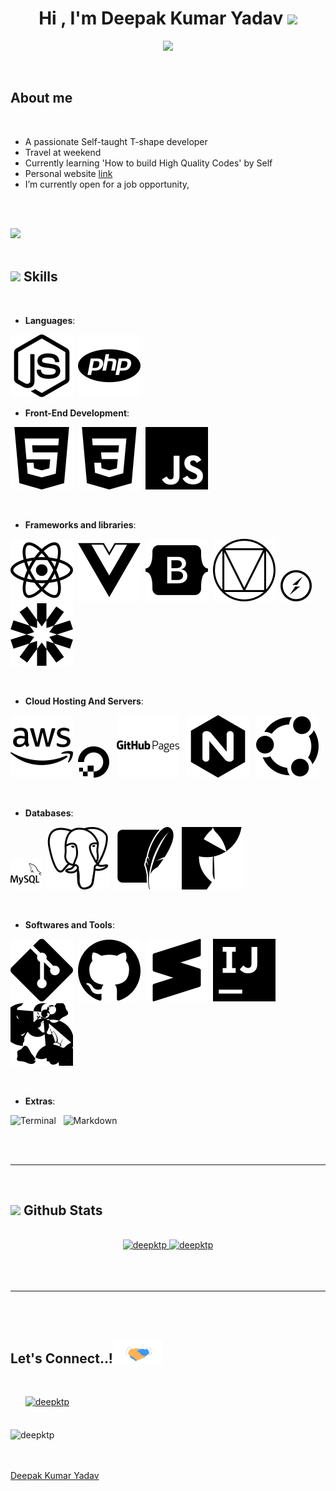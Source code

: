<h1 align="center"><b>Hi , I'm Deepak Kumar Yadav </b><img src="https://media.giphy.com/media/hvRJCLFzcasrR4ia7z/giphy.gif" width="35"></h1>

<p align="center">
  <a href="https://github.com/DenverCoder1/readme-typing-svg"><img src="https://readme-typing-svg.herokuapp.com?font=Time+New+Roman&color=cyan&size=25&center=true&vCenter=true&width=600&height=100&lines=Hello+There;++;Self-taught+T-Shape+Developer,;Computer+Science+Student,;Tech+Enthusiast,;Love+to+learn+new+stuffs..<3"></a>
</p>

<br>

## About me

<br>

* A passionate Self-taught T-shape developer
* Travel at weekend
* Currently learning 'How to build High Quality Codes' by Self
* Personal website [link](https://booksmotion.com)
* I’m currently open for a job opportunity,

<br><br>

<img src="https://user-images.githubusercontent.com/73097560/115834477-dbab4500-a447-11eb-908a-139a6edaec5c.gif"><br><br>

## <img src="https://media2.giphy.com/media/QssGEmpkyEOhBCb7e1/giphy.gif?cid=ecf05e47a0n3gi1bfqntqmob8g9aid1oyj2wr3ds3mg700bl&rid=giphy.gif" width ="25"><b> Skills</b>

<br>

<p align="center">

* **Languages**:

![JAVASCRIPT](github/icons/nodedotjs.svg)&nbsp;
![PHP](github/icons/php.svg)&nbsp;

* **Front-End Development**:

![HTML](github/icons/html5.svg)&nbsp;
![CSS](github/icons/css3.svg)&nbsp;
![JAVASCRIPT](github/icons/javascript.svg)&nbsp;

<br>

* **Frameworks and libraries**:

![React](github/icons/react.svg)&nbsp;
![Vue](github/icons/vuedotjs.svg)&nbsp;
![Bootstrap](github/icons/bootstrap.svg)&nbsp;
![MaterialDesign](github/icons/materialdesign.svg)&nbsp;
![Socket.io](github/icons/socketdotio11.png)&nbsp;
![JWT](github/icons/jsonwebtokens.svg)&nbsp;





<br>

* **Cloud Hosting And Servers**:

![AWS](github/icons/amazonaws.svg)&nbsp;
![Digital Ocean](github/icons/digitalocean1.png) &nbsp;
![Github Pages](github/icons/githubpages.svg) &nbsp;
![Nginx](github/icons/nginx.svg) &nbsp;
![Ubuntu](github/icons/ubuntu.svg) &nbsp;




<br>

* **Databases**:

![Mysql](github/icons/mysql1.png)&nbsp;
![Postgresql](github/icons/postgresql.svg)&nbsp;
![Sqlite](github/icons/sqlite.svg)&nbsp;
![MongoDB](github/icons/mongodb.svg)&nbsp;





<br>

* **Softwares and Tools**:

![Git](github/icons/git.svg)&nbsp;
![GitHub](github/icons/github.svg)&nbsp;
![Sublime Text](github/icons/sublimetext.svg)&nbsp;
![Intellijidea](github/icons/intellijidea.svg)&nbsp;
![Linux](github/icons/linux.svg)&nbsp;




<br>

* **Extras**:

![Terminal](https://img.shields.io/badge/Terminal-%23054020?style=for-the-badge&logo=gnu-bash&logoColor=white) &nbsp;
![Markdown](https://img.shields.io/badge/markdown-%23000000.svg?style=for-the-badge&logo=markdown&logoColor=white)



</p>

<br>
<br>

-----

<br>

## <img src="https://media.giphy.com/media/iY8CRBdQXODJSCERIr/giphy.gif" width="35"><b> Github Stats </b>

<br>

<div align="center">

<a href="https://github.com/deepktp/">
  <img src="https://github-readme-stats.vercel.app/api?username=deepktp&include_all_commits=true&count_private=true&show_icons=true&line_height=20&title_color=7A7ADB&icon_color=2234AE&text_color=D3D3D3&bg_color=0,000000,130F40" width="450" alt="deepktp"/>
  <img src="https://github-readme-stats.vercel.app/api/top-langs?username=deepktp&show_icons=true&locale=en&layout=compact&line_height=20&title_color=7A7ADB&icon_color=2234AE&text_color=D3D3D3&bg_color=0,000000,130F40" width="375"  alt="deepktp"/>

</a>
</div>

<br>
<br>
<br>

-----

<br>
<br>

## <b> Let's Connect..!</b><img src="https://github.com/0xAbdulKhalid/0xAbdulKhalid/raw/main/assets/mdImages/handshake.gif" width ="80">

<br>
<div align='left'>

<ul style="list-style: none;text-decoration:none">


<li>
<a href="mailto:admin@booksmotion.com" target="_blank">
<img src="https://img.shields.io/badge/gmail:  deepktp-%23EA4335.svg?style=for-the-badge&logo=gmail&logoColor=white" t=mail style="margin-bottom: 5px; " alt="deepktp" />
</a>
</li>

</ul>
</div>

<br>
<img src="https://user-images.githubusercontent.com/73097560/115834477-dbab4500-a447-11eb-908a-139a6edaec5c.gif" alt="deepktp">
<br>
<br>
<br>



[Deepak Kumar Yadav](https://github.com/deepktp)
